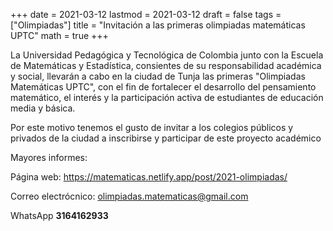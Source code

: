 +++
date      = 2021-03-12
lastmod   = 2021-03-12
draft     = false
tags      = ["Olimpiadas"]
title     = "Invitación a las primeras olimpiadas matemáticas UPTC"
math      = true
+++

La Universidad Pedagógica y Tecnológica de Colombia junto con la Escuela de Matemáticas y Estadística,
consientes de su responsabilidad académica y social, llevarán a cabo en la ciudad de Tunja
las primeras "Olimpiadas Matemáticas UPTC", con el fin de fortalecer el desarrollo
del pensamiento matemático, el interés y la participación activa de estudiantes de educación media y básica.

Por este motivo tenemos el gusto de invitar a los colegios públicos y privados de la ciudad a inscribirse y 
participar de este proyecto académico

Mayores informes:

Página web: https://matematicas.netlify.app/post/2021-olimpiadas/

Correo electrócnico: [olimpiadas.matematicas@gmail.com](mailto:olimpiadas.matematicas@gmail.com)

WhatsApp **3164162933**
